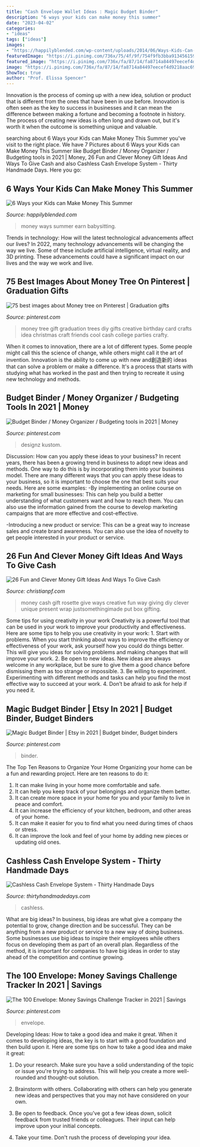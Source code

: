 ```yaml
---
title: "Cash Envelope Wallet Ideas : Magic Budget Binder"
description: "6 ways your kids can make money this summer"
date: "2023-04-02"
categories:
- "ideas"
tags: ["ideas"]
images:
- "https://happilyblended.com/wp-content/uploads/2014/06/Ways-Kids-Can-Make-Money.jpg"
featuredImage: "https://i.pinimg.com/736x/75/4f/9f/754f9fb3bba91345615934c499d6bc9a.jpg"
featured_image: "https://i.pinimg.com/736x/fa/87/14/fa8714a84497eecef4d9218aac69ed65.jpg"
image: "https://i.pinimg.com/736x/fa/87/14/fa8714a84497eecef4d9218aac69ed65.jpg"
ShowToc: true
author: "Prof. Elissa Spencer"
---
```



Innovation is the process of coming up with a new idea, solution or product that is different from the ones that have been in use before. Innovation is often seen as the key to success in businesses and it can mean the difference between making a fortune and becoming a footnote in history. The process of creating new ideas is often long and drawn out, but it's worth it when the outcome is something unique and valuable.

	

		
searching about 6 Ways your Kids can Make Money This Summer you've visit to the right place. We have 7 Pictures about 6 Ways your Kids can Make Money This Summer like Budget Binder / Money Organizer / Budgeting tools in 2021 | Money, 26 Fun and Clever Money Gift Ideas And Ways To Give Cash﻿ and also Cashless Cash Envelope System - Thirty Handmade Days. Here you go:
		
    
## 6 Ways Your Kids Can Make Money This Summer

<img loading=lazy src="https://happilyblended.com/wp-content/uploads/2014/06/Ways-Kids-Can-Make-Money.jpg" onerror="this.onerror=null;this.src='https://tse4.mm.bing.net/th?id=OIP.oR8s8MQFzX5kdhh9rtAFVAHaLG&amp;pid=15.1';" alt="6 Ways your Kids can Make Money This Summer">

_Source: happilyblended.com_

>money ways summer earn babysitting. 

	

Trends in technology: How will the latest technological advancements affect our lives?
In 2022, many technology advancements will be changing the way we live. Some of these include artificial intelligence, virtual reality, and 3D printing. These advancements could have a significant impact on our lives and the way we work and live.

    
## 75 Best Images About Money Tree On Pinterest | Graduation Gifts

<img loading=lazy src="https://s-media-cache-ak0.pinimg.com/736x/ff/b5/81/ffb581880b2886ca38624739a0f796ed--money-trees-graduation-diy.jpg" onerror="this.onerror=null;this.src='https://tse3.mm.bing.net/th?id=OIP.WdU1n5pL0t2-5WKIs8CTHAHaJ6&amp;pid=15.1';" alt="75 best images about Money tree on Pinterest | Graduation gifts">

_Source: pinterest.com_

>money tree gift graduation trees diy gifts creative birthday card crafts idea christmas craft friends cool cash college parties crafty. 

	

When it comes to innovation, there are a lot of different types. Some people might call this the science of change, while others might call it the art of invention. Innovation is the ability to come up with new and創造新的 ideas that can solve a problem or make a difference. It's a process that starts with studying what has worked in the past and then trying to recreate it using new technology and methods.

    
## Budget Binder / Money Organizer / Budgeting Tools In 2021 | Money

<img loading=lazy src="https://i.pinimg.com/originals/c3/0d/67/c30d67c319b2717b63d65b0d29149271.jpg" onerror="this.onerror=null;this.src='https://tse4.mm.bing.net/th?id=OIP.-mgMldW59n08O0TsTspMSwHaJ4&amp;pid=15.1';" alt="Budget Binder / Money Organizer / Budgeting tools in 2021 | Money">

_Source: pinterest.com_

>designz kustom. 

	

Discussion: How can you apply these ideas to your business?
In recent years, there has been a growing trend in business to adopt new ideas and methods. One way to do this is by incorporating them into your business model. There are many different ways that you can apply these ideas to your business, so it is important to choose the one that best suits your needs. Here are some examples: 
-By implementing an online course on marketing for small businesses: This can help you build a better understanding of what customers want and how to reach them. You can also use the information gained from the course to develop marketing campaigns that are more effective and cost-effective. 

-Introducing a new product or service: This can be a great way to increase sales and create brand awareness. You can also use the idea of novelty to get people interested in your product or service.

    
## 26 Fun And Clever Money Gift Ideas And Ways To Give Cash﻿

<img loading=lazy src="https://christianpf.com/wp-content/uploads/money-rosette.jpg" onerror="this.onerror=null;this.src='https://tse4.mm.bing.net/th?id=OIP.l-mVCz5LV5BlzO6GsOlhpgAAAA&amp;pid=15.1';" alt="26 Fun and Clever Money Gift Ideas And Ways To Give Cash﻿">

_Source: christianpf.com_

>money cash gift rosette give ways creative fun way giving diy clever unique present wrap justsomethingimade put box gifting. 

	

Some tips for using creativity in your work
Creativity is a powerful tool that can be used in your work to improve your productivity and effectiveness. Here are some tips to help you use creativity in your work: 1. Start with problems. When you start thinking about ways to improve the efficiency or effectiveness of your work, ask yourself how you could do things better. This will give you ideas for solving problems and making changes that will improve your work. 2. Be open to new ideas. New ideas are always welcome in any workplace, but be sure to give them a good chance before dismissing them as too strange or impossible. 3. Be willing to experiment. Experimenting with different methods and tasks can help you find the most effective way to succeed at your work. 4. Don’t be afraid to ask for help if you need it.

    
## Magic Budget Binder | Etsy In 2021 | Budget Binder, Budget Binders

<img loading=lazy src="https://i.pinimg.com/736x/75/4f/9f/754f9fb3bba91345615934c499d6bc9a.jpg" onerror="this.onerror=null;this.src='https://tse2.mm.bing.net/th?id=OIP.5KWoh25OcnWaoH9sHzYVpwHaJ4&amp;pid=15.1';" alt="Magic Budget Binder | Etsy in 2021 | Budget binder, Budget binders">

_Source: pinterest.com_

>binder. 

	

The Top Ten Reasons to Organize Your Home
Organizing your home can be a fun and rewarding project. Here are ten reasons to do it: 
1. It can make living in your home more comfortable and safe.
2. It can help you keep track of your belongings and organize them better. 
3. It can create more space in your home for you and your family to live in peace and comfort. 
4. It can increase the efficiency of your kitchen, bedroom, and other areas of your home. 
5. It can make it easier for you to find what you need during times of chaos or stress. 
6. It can improve the look and feel of your home by adding new pieces or updating old ones. 

    
## Cashless Cash Envelope System - Thirty Handmade Days

<img loading=lazy src="https://www.thirtyhandmadedays.com/wp-content/uploads/2016/01/cashlessenvelopesystem30daysblog.png" onerror="this.onerror=null;this.src='https://tse1.mm.bing.net/th?id=OIP.BT9oSyj_L_xQ_vRNLc2dJQHaKH&amp;pid=15.1';" alt="Cashless Cash Envelope System - Thirty Handmade Days">

_Source: thirtyhandmadedays.com_

>cashless. 

	

What are big ideas?
In business, big ideas are what give a company the potential to grow, change direction and be successful. They can be anything from a new product or service to a new way of doing business. 
Some businesses use big ideas to inspire their employees while others focus on developing them as part of an overall plan. Regardless of the method, it is important for companies to have big ideas in order to stay ahead of the competition and continue growing.

    
## The 100 Envelope: Money Savings Challenge Tracker In 2021 | Savings

<img loading=lazy src="https://i.pinimg.com/736x/fa/87/14/fa8714a84497eecef4d9218aac69ed65.jpg" onerror="this.onerror=null;this.src='https://tse2.mm.bing.net/th?id=OIP.4e5RSYDbb67UcFKS5tYYKAHaJl&amp;pid=15.1';" alt="The 100 Envelope: Money Savings Challenge Tracker in 2021 | Savings">

_Source: pinterest.com_

>envelope. 

	

Developing Ideas: How to take a good idea and make it great.
When it comes to developing ideas, the key is to start with a good foundation and then build upon it. Here are some tips on how to take a good idea and make it great:
1. Do your research. Make sure you have a solid understanding of the topic or issue you're trying to address. This will help you create a more well-rounded and thought-out solution.

2. Brainstorm with others. Collaborating with others can help you generate new ideas and perspectives that you may not have considered on your own.

3. Be open to feedback. Once you've got a few ideas down, solicit feedback from trusted friends or colleagues. Their input can help improve upon your initial concepts.

4. Take your time. Don't rush the process of developing your idea.

